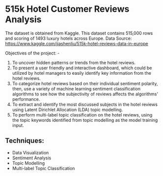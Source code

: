 # 515k Hotel Customer Reviews Analysis
The dataset is obtained from Kaggle. This dataset contains 515,000 rows and scoring of 1493 luxury hotels across Europe. 
Data Source: https://www.kaggle.com/jiashenliu/515k-hotel-reviews-data-in-europe

Objectives of the project: -

1.	To uncover hidden patterns or trends from the hotel reviews.
2.	To present a user friendly and interactive dashboard, which could be utilized by hotel managers to easily identify key information from the hotel reviews.
3.	To categorize hotel reviews based on their individual sentiment polarity, then, use a variety of machine learning sentiment classification algorithms to see how the subjectivity of reviews affects the algorithms' performance.
4.	To extract and identify the most discussed subjects in the hotel reviews using Latent Dirichlet Allocation (LDA) topic modelling.
5.	To perform multi-label topic classification on the hotel reviews, using the topic keywords identified from topic modelling as the model training input.


## Techniques:
- Data Visualization
- Sentiment Analysis
- Topic Modelling
- Multi-label Topic Classification

